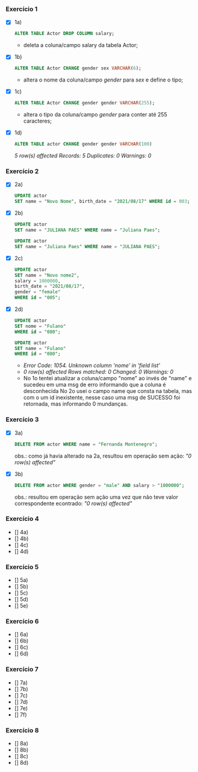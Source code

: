 ### Exercício 1
- [x] 1a)
    ~~~~sql    
    ALTER TABLE Actor DROP COLUMN salary;
    ~~~~
    - deleta a coluna/campo salary da tabela Actor;
- [x] 1b)
    ~~~~sql    
    ALTER TABLE Actor CHANGE gender sex VARCHAR(6);
    ~~~~
    - altera o nome da coluna/campo *gender* para *sex* e define o tipo;
- [x] 1c) 
    ~~~~sql
    ALTER TABLE Actor CHANGE gender gender VARCHAR(255);
    ~~~~
    - altera o tipo da coluna/campo *gender* para conter até 255 caracteres;
- [x] 1d)
    ~~~~sql
    ALTER TABLE actor CHANGE gender gender VARCHAR(100)
    ~~~~
    *5 row(s) affected Records: 5  Duplicates: 0  Warnings: 0*


### Exercício 2
- [x] 2a)
    ~~~~sql
    UPDATE actor
    SET name = "Novo Nome", birth_date = "2021/08/17" WHERE id = 003;
    ~~~~
- [x] 2b)
    ~~~~sql
    UPDATE actor
    SET name = "JULIANA PAES" WHERE name = "Juliana Paes";
    ~~~~
    
    ~~~~sql
    UPDATE actor
    SET name = "Juliana Paes" WHERE name = "JULIANA PAES";
    ~~~~
- [x] 2c)
    ~~~~sql
    UPDATE actor
    SET name = "Novo nome2",
    salary = 1000000,
    birth_date = "2021/08/17",
    gender = "female"
    WHERE id = "005";
    ~~~~
- [x] 2d)
    ~~~~sql
    UPDATE actor
    SET nome = "Fulano"
    WHERE id = "080";
    
    UPDATE actor
    SET name = "Fulano"
    WHERE id = "080";
    ~~~~
    - *Error Code: 1054. Unknown column 'nome' in 'field list'*
    - *0 row(s) affected Rows matched: 0  Changed: 0  Warnings: 0*
    - No 1o tentei atualizar a coluna/campo "nome" ao invés de "name" e sucedeu em uma msg de erro informando que a coluna é desconhecida
    No 2o usei o campo name que consta na tabela, mas com o um id inexistente, nesse caso uma msg de SUCESSO foi retornada, mas informando 0 mundanças.
 
### Exercício 3
- [x] 3a)
    ~~~~sql
    DELETE FROM actor WHERE name = "Fernanda Montenegro";
    ~~~~
    obs.: como já havia alterado na 2a, resultou em operação sem ação: *"0 row(s) affected"*
- [x] 3b)
    ~~~~sql
    DELETE FROM actor WHERE gender = "male" AND salary > "1000000";
    ~~~~
    obs.: resultou em operação sem ação uma vez que não teve valor correspondente econtrado: *"0 row(s) affected"*
    

### Exercício 4
- [] 4a)
- [] 4b)
- [] 4c)
- [] 4d)

### Exercício 5
- [] 5a)
- [] 5b)
- [] 5c)
- [] 5d)
- [] 5e)

### Exercício 6
- [] 6a)
- [] 6b)
- [] 6c) 
- [] 6d)

### Exercício 7
- [] 7a)
- [] 7b)
- [] 7c) 
- [] 7d)
- [] 7e)
- [] 7f)

### Exercício 8
- [] 8a)
- [] 8b)
- [] 8c) 
- [] 8d)